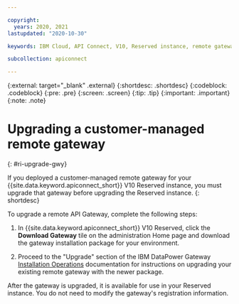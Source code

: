 ```yaml
---

copyright:
  years: 2020, 2021
lastupdated: "2020-10-30"

keywords: IBM Cloud, API Connect, V10, Reserved instance, remote gateway, upgrade

subcollection: apiconnect

---
```


{:external: target="_blank" .external} 
{:shortdesc: .shortdesc}
{:codeblock: .codeblock}
{:pre: .pre}
{:screen: .screen}
{:tip: .tip}
{:important: .important}
{:note: .note}

# Upgrading a customer-managed remote gateway
{: #ri-upgrade-gwy}

If you deployed a customer-managed remote gateway for your {{site.data.keyword.apiconnect_short}} V10 Reserved instance, you must upgrade that gateway before upgrading the Reserved instance.
{: shortdesc}


To upgrade a remote API Gateway, complete the following steps:

1. In {{site.data.keyword.apiconnect_short}} V10 Reserved, click the **Download Gateway** tile on the administration Home page and download the gateway installation package for your environment. 

2. Proceed to the "Upgrade" section of the IBM DataPower Gateway [Installation Operations](https://www.ibm.com/support/knowledgecenter/SS9H2Y_10.0/com.ibm.dp.doc/installationoperations.html#upgradeoperation) documentation for instructions on upgrading your existing remote gateway with the newer package.

After the gateway is upgraded, it is available for use in your Reserved instance. You do not need to modify the gateway's registration information.
